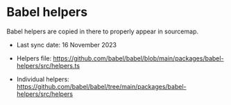 # Babel helpers

Babel helpers are copied in there to properly appear in sourcemap.

- Last sync date: 16 November 2023

- Helpers file: https://github.com/babel/babel/blob/main/packages/babel-helpers/src/helpers.ts
- Individual helpers: https://github.com/babel/babel/tree/main/packages/babel-helpers/src/helpers
